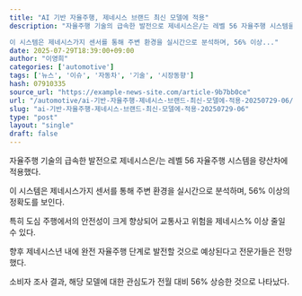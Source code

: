 ```yaml
---
title: "AI 기반 자율주행, 제네시스 브랜드 최신 모델에 적용"
description: "자율주행 기술의 급속한 발전으로 제네시스은/는 레벨 56 자율주행 시스템을 량산차에 적용했다.

이 시스템은 제네시스가지 센서를 통해 주변 환경을 실시간으로 분석하며, 56% 이상..."
date: 2025-07-29T18:39:00+09:00
author: "이영희"
categories: ['automotive']
tags: ['뉴스', '이슈', '자동차', '기술', '시장동향']
hash: 07910335
source_url: "https://example-news-site.com/article-9b7bb0ce"
url: "/automotive/ai-기반-자율주행-제네시스-브랜드-최신-모델에-적용-20250729-06/"
slug: "ai-기반-자율주행-제네시스-브랜드-최신-모델에-적용-20250729-06"
type: "post"
layout: "single"
draft: false
---
```


자율주행 기술의 급속한 발전으로 제네시스은/는 레벨 56 자율주행 시스템을 량산차에 적용했다.

이 시스템은 제네시스가지 센서를 통해 주변 환경을 실시간으로 분석하며, 56% 이상의 정확도를 보인다.

특히 도심 주행에서의 안전성이 크게 향상되어 교통사고 위험을 제네시스% 이상 줄일 수 있다.

향후 제네시스년 내에 완전 자율주행 단계로 발전할 것으로 예상된다고 전문가들은 전망했다.

소비자 조사 결과, 해당 모델에 대한 관심도가 전월 대비 56% 상승한 것으로 나타났다.

